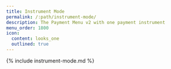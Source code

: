 ```yaml
---
title: Instrument Mode
permalink: /:path/instrument-mode/
description: The Payment Menu v2 with one payment instrument
menu_order: 1800
icon:
  content: looks_one
  outlined: true
---
```


{% include instrument-mode.md %}
